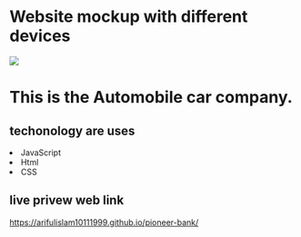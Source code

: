 # Website mockup with different devices
<img src="https://i.ibb.co/f9WHDDN/bank.png" />


# This is the Automobile car company.
## techonology are uses 
<li> JavaScript</li>
<li> Html</li>
<li> CSS</li>

## live privew web link 
https://arifulislam10111999.github.io/pioneer-bank/


